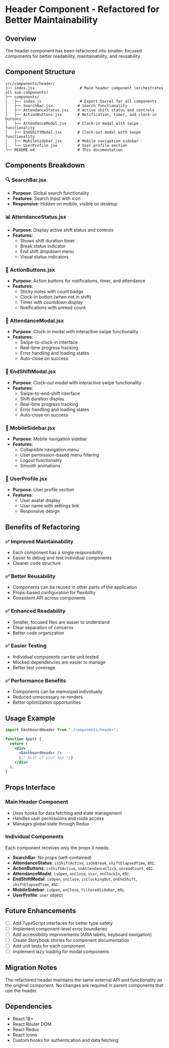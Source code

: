 # Header Component - Refactored for Better Maintainability

## Overview

The header component has been refactored into smaller, focused components for better readability, maintainability, and reusability.

## Component Structure

```
src/components/header/
├── index.jsx                    # Main header component (orchestrates all sub-components)
├── components/
│   ├── index.js                 # Export barrel for all components
│   ├── SearchBar.jsx           # Search functionality
│   ├── AttendanceStatus.jsx    # Active shift status and controls
│   ├── ActionButtons.jsx       # Notification, timer, and clock-in buttons
│   ├── AttendanceModal.jsx     # Clock-in modal with swipe functionality
│   ├── EndShiftModal.jsx       # Clock-out modal with swipe functionality
│   ├── MobileSidebar.jsx       # Mobile navigation sidebar
│   └── UserProfile.jsx         # User profile section
└── README.md                   # This documentation
```

## Components Breakdown

### 🔍 **SearchBar.jsx**

- **Purpose**: Global search functionality
- **Features**: Search input with icon
- **Responsive**: Hidden on mobile, visible on desktop

### 📊 **AttendanceStatus.jsx**

- **Purpose**: Display active shift status and controls
- **Features**:
  - Shows shift duration timer
  - Break status indicator
  - End shift dropdown menu
  - Visual status indicators

### 🔘 **ActionButtons.jsx**

- **Purpose**: Action buttons for notifications, timer, and attendance
- **Features**:
  - Sticky notes with count badge
  - Clock-in button (when not in shift)
  - Timer with countdown display
  - Notifications with unread count

### 📱 **AttendanceModal.jsx**

- **Purpose**: Clock-in modal with interactive swipe functionality
- **Features**:
  - Swipe-to-clock-in interface
  - Real-time progress tracking
  - Error handling and loading states
  - Auto-close on success

### 📱 **EndShiftModal.jsx**

- **Purpose**: Clock-out modal with interactive swipe functionality
- **Features**:
  - Swipe-to-end-shift interface
  - Shift duration display
  - Real-time progress tracking
  - Error handling and loading states
  - Auto-close on success

### 📱 **MobileSidebar.jsx**

- **Purpose**: Mobile navigation sidebar
- **Features**:
  - Collapsible navigation menu
  - User permission-based menu filtering
  - Logout functionality
  - Smooth animations

### 👤 **UserProfile.jsx**

- **Purpose**: User profile section
- **Features**:
  - User avatar display
  - User name with settings link
  - Responsive design

## Benefits of Refactoring

### ✅ **Improved Maintainability**

- Each component has a single responsibility
- Easier to debug and test individual components
- Cleaner code structure

### ✅ **Better Reusability**

- Components can be reused in other parts of the application
- Props-based configuration for flexibility
- Consistent API across components

### ✅ **Enhanced Readability**

- Smaller, focused files are easier to understand
- Clear separation of concerns
- Better code organization

### ✅ **Easier Testing**

- Individual components can be unit tested
- Mocked dependencies are easier to manage
- Better test coverage

### ✅ **Performance Benefits**

- Components can be memoized individually
- Reduced unnecessary re-renders
- Better optimization opportunities

## Usage Example

```jsx
import DashboardHeader from "./components/header";

function App() {
  return (
    <div>
      <DashboardHeader />
      {/* Rest of your app */}
    </div>
  );
}
```

## Props Interface

### Main Header Component

- Uses hooks for data fetching and state management
- Handles user permissions and route access
- Manages global state through Redux

### Individual Components

Each component receives only the props it needs:

- **SearchBar**: No props (self-contained)
- **AttendanceStatus**: `isShiftActive`, `isOnBreak`, `shiftElapsedTime`, etc.
- **ActionButtons**: `isShiftActive`, `onAttendanceClick`, `unreadCount`, etc.
- **AttendanceModal**: `isOpen`, `onClose`, `user`, `onClockIn`, etc.
- **EndShiftModal**: `isOpen`, `onClose`, `isClockingOut`, `onEndShift`, `shiftElapsedTime`, etc.
- **MobileSidebar**: `isOpen`, `onClose`, `filteredSidebar`, etc.
- **UserProfile**: `user` object

## Future Enhancements

- [ ] Add TypeScript interfaces for better type safety
- [ ] Implement component-level error boundaries
- [ ] Add accessibility improvements (ARIA labels, keyboard navigation)
- [ ] Create Storybook stories for component documentation
- [ ] Add unit tests for each component
- [ ] Implement lazy loading for modal components

## Migration Notes

The refactored header maintains the same external API and functionality as the original component. No changes are required in parent components that use the header.

## Dependencies

- React 18+
- React Router DOM
- React Redux
- React Icons
- Custom hooks for authentication and data fetching
